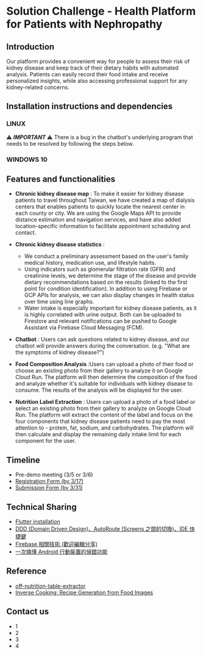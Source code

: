 # Solution Challenge - Health Platform for Patients with Nephropathy 
## Introduction
Our platform provides a convenient way for people to assess their risk of kidney disease and keep track of their dietary habits with automated analysis. Patients can easily record their food intake and receive personalized insights, while also accessing professional support for any kidney-related concerns.


## Installation instructions and dependencies

### LINUX

⚠️ ***IMPORTANT*** ⚠️ 
There is a bug in the chatbot's underlying program that needs to be resolved by following the steps below.

### WINDOWS 10


## Features and functionalities
- **Chronic kidney disease map** : To make it easier for kidney disease patients to travel throughout Taiwan, we have created a map of dialysis centers that enables patients to quickly locate the nearest center in each county or city. We are using the Google Maps API to provide distance estimation and navigation services, and have also added location-specific information to facilitate appointment scheduling and contact.

- **Chronic kidney disease statistics** : 
  - We conduct a preliminary assessment based on the user's family medical history, medication use, and lifestyle habits.
  - Using indicators such as glomerular filtration rate (GFR) and creatinine levels, we determine the stage of the disease and provide dietary recommendations based on the results (linked to the first point for condition identification). In addition to using Firebase or GCP APIs for analysis, we can also display changes in health status over time using line graphs.
  - Water intake is especially important for kidney disease patients, as it is highly correlated with urine output. Both can be uploaded to Firestore and relevant notifications can be pushed to Google Assistant via Firebase Cloud Messaging (FCM).

- **Chatbot** : Users can ask questions related to kidney disease, and our chatbot will provide answers during the conversation. (e.g. "What are the symptoms of kidney disease?")

- **Food Composition Analysis** :Users can upload a photo of their food or choose an existing photo from their gallery to analyze it on Google Cloud Run. The platform will then determine the composition of the food and analyze whether it's suitable for individuals with kidney disease to consume. The results of the analysis will be displayed for the user.

- **Nutrition Label Extraction** : Users can upload a photo of a food label or select an existing photo from their gallery to analyze on Google Cloud Run. The platform will extract the content of the label and focus on the four components that kidney disease patients need to pay the most attention to - protein, fat, sodium, and carbohydrates. The platform will then calculate and display the remaining daily intake limit for each component for the user.

## Timeline
- Pre-demo meeting (3/5 or 3/6)
- [Registration Form (by 3/17)](https://docs.google.com/forms/d/e/1FAIpQLSfsqfUWatcPdlQVa1J2d5ntHGQNoBBFef3Bf4omynGnJvQ8PA/viewform)
- [Submission Form (by 3/31)](https://docs.google.com/forms/d/e/1FAIpQLSdPrVReDh1LSLOe4Z02FjtsiI1S2YhCpdEONeJsteConJWm3w/closedform?resourcekey=0-xr0PTw19aGfSsBwI6u_Zgw)

## Technical Sharing
- [Flutter installation](https://hackmd.io/@vekMh5uNRK-ZfmBnFj1BgQ/rJSbm04Ai)
- [DDD (Domain Driven Design)、AutoRoute (Screens 之間的切換)、IDE 快捷鍵](https://hackmd.io/@MrXP/ByUjh3O0s)
- [Firebase 相關技術 (歡迎編輯分享)](https://hackmd.io/@MrXP/S1NI50wCo)
- [一次搞懂 Android 行動裝置的偵錯功能](https://hackmd.io/@MrXP/HkfnUYO9o)

## Reference
- [off-nutrition-table-extractor](https://github.com/openfoodfacts/off-nutrition-table-extractor)
- [Inverse Cooking: Recipe Generation from Food Images](https://github.com/facebookresearch/inversecooking)

## Contact us
- 1
- 2
- 3
- 4



